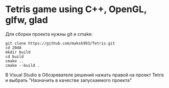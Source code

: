 # Tetris game using C++, OpenGL, glfw, glad

Для сборки проекта нужны git и cmake:
```
git clone https://github.com/maksk993/Tetris.git
cd 2048
mkdir build
cd build
cmake ..
cmake --build .
```
В Visual Studio в Обозревателе решений нажать правой на проект Tetris и выбрать "Назначить в качестве запускаемого проекта"
